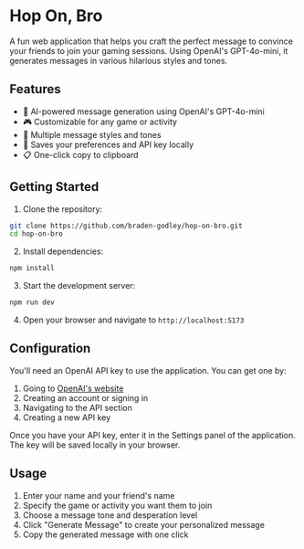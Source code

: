 # Hop On, Bro

A fun web application that helps you craft the perfect message to convince your friends to join your gaming sessions. Using OpenAI's GPT-4o-mini, it generates messages in various hilarious styles and tones.

## Features

- 🤖 AI-powered message generation using OpenAI's GPT-4o-mini
- 🎮 Customizable for any game or activity
- 🎯 Multiple message styles and tones
- 💾 Saves your preferences and API key locally
- 📋 One-click copy to clipboard

## Getting Started

1. Clone the repository:
```bash
git clone https://github.com/braden-godley/hop-on-bro.git
cd hop-on-bro
```

2. Install dependencies:
```bash
npm install
```

3. Start the development server:
```bash
npm run dev
```

4. Open your browser and navigate to `http://localhost:5173`

## Configuration

You'll need an OpenAI API key to use the application. You can get one by:
1. Going to [OpenAI's website](https://openai.com/)
2. Creating an account or signing in
3. Navigating to the API section
4. Creating a new API key

Once you have your API key, enter it in the Settings panel of the application. The key will be saved locally in your browser.

## Usage

1. Enter your name and your friend's name
2. Specify the game or activity you want them to join
3. Choose a message tone and desperation level
4. Click "Generate Message" to create your personalized message
5. Copy the generated message with one click